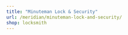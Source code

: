 ```yaml
---
title: "Minuteman Lock & Security"
url: /meridian/minuteman-lock-and-security/
shop: locksmith
---
```

